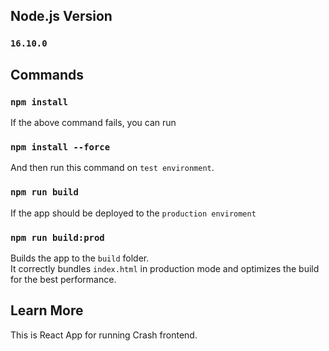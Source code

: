 ## Node.js Version

### `16.10.0`

## Commands

### `npm install`

If the above command fails, you can run

### `npm install --force`

And then run this command on `test environment`.

### `npm run build`

If the app should be deployed to the `production enviroment`

### `npm run build:prod`

Builds the app to the `build` folder.\
It correctly bundles `index.html` in production mode and optimizes the build for the best performance.

## Learn More

This is React App for running Crash frontend.
